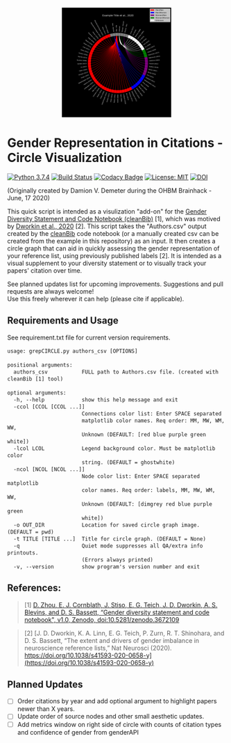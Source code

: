 <p align="center"><img width=50% src="img/Example_Citation_Circle.png"></p> 

# Gender Representation in Citations - Circle Visualization

[![Python 3.7.4](https://img.shields.io/badge/python-3.7.4-blue.svg)](https://www.python.org/downloads/release/python-374/)
[![Build Status](https://travis-ci.com/iamdamion/grepCIRCLE.svg?branch=master)](https://travis-ci.com/iamdamion/grepCIRCLE)
[![Codacy Badge](https://app.codacy.com/project/badge/Grade/a039d21b9e4f4f4797000d759f8b1a2d)](https://www.codacy.com/manual/iamdamion/grepCIRCLE?utm_source=github.com&amp;utm_medium=referral&amp;utm_content=iamdamion/grepCIRCLE&amp;utm_campaign=Badge_Grade)
[![License: MIT](https://img.shields.io/badge/License-MIT-yellow.svg)](https://opensource.org/licenses/MIT)
[![DOI](https://zenodo.org/badge/274774425.svg)](https://zenodo.org/badge/latestdoi/274774425)

(Originally created by Damion V. Demeter during the OHBM Brainhack - June, 17 2020)

This quick script is intended as a visulization "add-on" for the [Gender Diversity Statement and Code Notebook (cleanBib)](https://github.com/dalejn/cleanBib) [1], which was motived by [Dworkin et al., 2020](https://doi.org/10.1038/s41593-020-0658-y) [2]. This script takes the "Authors.csv" output created by the [cleanBib](https://github.com/dalejn/cleanBib) code notebook (or a manually created csv can be created from the example in this repository) as an input. It then creates a circle graph that can aid in quickly assessing the gender representation of your reference list, using previously published labels [2]. It is intended as a visual supplement to your diversity statement or to visually track your papers' citation over time. 

See planned updates list for upcoming improvements. Suggestions and pull requests are always welcome!  
Use this freely wherever it can help (please cite if applicable). 

## Requirements and Usage
See requirement.txt file for current version requirements. 

```
usage: grepCIRCLE.py authors_csv [OPTIONS]

positional arguments:
  authors_csv           FULL path to Authors.csv file. (created with cleanBib [1] tool)

optional arguments:
  -h, --help            show this help message and exit
  -ccol [CCOL [CCOL ...]]
                        Connections color list: Enter SPACE separated
                        matplotlib color names. Req order: MM, MW, WM, WW,
                        Unknown (DEFAULT: [red blue purple green white])
  -lcol LCOL            Legend background color. Must be matplotlib color
                        string. (DEFAULT = ghostwhite)
  -ncol [NCOL [NCOL ...]]
                        Node color list: Enter SPACE separated matplotlib
                        color names. Req order: labels, MM, MW, WM, WW,
                        Unknown (DEFAULT: [dimgrey red blue purple green
                        white])
  -o OUT_DIR            Location for saved circle graph image. (DEFAULT = pwd)
  -t TITLE [TITLE ...]  Title for circle graph. (DEFAULT = None)
  -q                    Quiet mode suppresses all QA/extra info printouts.
                        (Errors always printed)
  -v, --version         show program's version number and exit
```

## References:
> [1] [D. Zhou, E. J. Cornblath, J. Stiso, E. G. Teich, J. D. Dworkin, A. S. Blevins, and D. S. Bassett, “Gender diversity statement and code notebook", v1.0, Zenodo, doi:10.5281/zenodo.3672109](https://github.com/dalejn/cleanBib) 

> [2] [J. D. Dworkin, K. A. Linn, E. G. Teich, P. Zurn, R. T. Shinohara, and D. S. Bassett, “The extent and drivers of gender imbalance in neuroscience reference lists,” Nat Neurosci (2020). https://doi.org/10.1038/s41593-020-0658-y](https://doi.org/10.1038/s41593-020-0658-y) 

## Planned Updates
- [ ] Order citations by year and add optional argument to highlight papers newer than X years.
- [ ] Update order of source nodes and other small aesthetic updates. 
- [ ] Add metrics window on right side of circle with counts of citation types and confidence of gender from genderAPI
